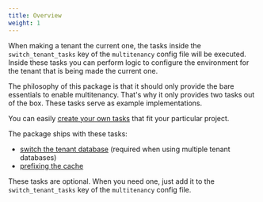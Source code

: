 ```yaml
---
title: Overview
weight: 1
---
```


When making a tenant the current one, the tasks inside the `switch_tenant_tasks` key of the `multitenancy` config file will be executed. Inside these tasks you can perform logic to configure the environment for the tenant that is being made the current one.

The philosophy of this package is that it should only provide the bare essentials to enable multitenancy. That's why it only provides two tasks out of the box. These tasks serve as example implementations.

You can easily [create your own tasks](/docs/laravel-multitenancy/v4/using-tasks-to-prepare-the-environment/creating-your-own-task/) that fit your particular project.

The package ships with these tasks:

-   [switch the tenant database](/docs/laravel-multitenancy/v4/using-tasks-to-prepare-the-environment/switching-databases) (required when using multiple tenant databases)
-   [prefixing the cache](/docs/laravel-multitenancy/v4/using-tasks-to-prepare-the-environment/prefixing-cache)

These tasks are optional. When you need one, just add it to the `switch_tenant_tasks` key of the `multitenancy` config file.
